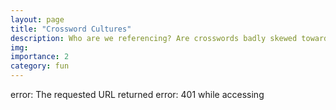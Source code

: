 ```yaml
---
layout: page
title: "Crossword Cultures"
description: Who are we referencing? Are crosswords badly skewed towards the narrow knowledge canon of white middle aged men?
img:
importance: 2
category: fun
---
```


error: The requested URL returned error: 401 while accessing
